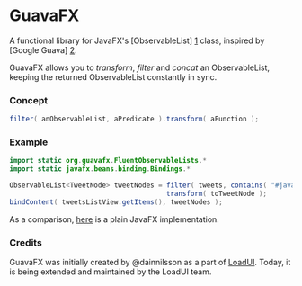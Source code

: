 GuavaFX
=======

A functional library for JavaFX's [ObservableList] [1] class, inspired by [Google Guava] [2].

GuavaFX allows you to _transform_, _filter_ and _concat_ an ObservableList, keeping the returned ObservableList constantly in sync.


### Concept
```java
filter( anObservableList, aPredicate ).transform( aFunction );
```

### Example
```java
import static org.guavafx.FluentObservableLists.*
import static javafx.beans.binding.Bindings.*

ObservableList<TweetNode> tweetNodes = filter( tweets, contains( "#javafx" ) ).
                                       transform( toTweetNode );
bindContent( tweetsListView.getItems(), tweetNodes );
```
As a comparison, [here][4] is a plain JavaFX implementation.

### Credits
GuavaFX was initially created by @dainnilsson as a part of [LoadUI][3]. Today, it is being extended
and maintained by the LoadUI team.

[1]: http://docs.oracle.com/javafx/2/api/javafx/collections/ObservableList.html        "Observable List JavaDoc"
[2]: https://code.google.com/p/guava-libraries/        "Google Guava home"
[3]: https://github.com/SmartBear/loadui        "LoadUI project at Github"
[4]: https://github.com/SmartBear/GuavaFX/wiki/Concrete-Example-with-plain-JavaFX "Concrete Example in plain JavaFX"
